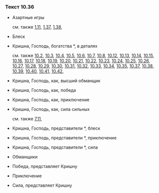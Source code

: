 ### Текст 10.36
	
- Азартные игры

	см. также  [1.11](../01/0111.md),  [1.37](../01/0137.md),  [1.38](../01/0138.md), 
	
- Блеск

	
- Кришна, Господь, богатства \*, в деталях

	см. также  [10.2](../10/1002.md),  [10.3](../10/1003.md),  [10.4](../10/1004.md),  [10.5](../10/1005.md),  [10.6](../10/1006.md),  [10.7](../10/1007.md),  [10.8](../10/1008.md),  [10.12](../10/1012.md),  [10.13](../10/1013.md),  [10.14](../10/1014.md),  [10.15](../10/1015.md),  [10.16](../10/1016.md),  [10.17](../10/1017.md),  [10.18](../10/1018.md),  [10.19](../10/1019.md),  [10.20](../10/1020.md),  [10.21](../10/1021.md),  [10.22](../10/1022.md),  [10.23](../10/1023.md),  [10.24](../10/1024.md),  [10.25](../10/1025.md),  [10.26](../10/1026.md),  [10.27](../10/1027.md),  [10.28](../10/1028.md),  [10.29](../10/1029.md),  [10.30](../10/1030.md),  [10.31](../10/1031.md),  [10.32](../10/1032.md),  [10.33](../10/1033.md),  [10.34](../10/1034.md),  [10.35](../10/1035.md),  [10.37](../10/1037.md),  [10.38](../10/1038.md),  [10.39](../10/1039.md),  [10.40](../10/1040.md),  [10.41](../10/1041.md),  [10.42](../10/1042.md), 
	
- Кришна, Господь, как, высший обманщик

	
- Кришна, Господь, как, победа

	
- Кришна, Господь, как, приключение

	
- Кришна, Господь, как, сила сильных

	см. также  [7.11](../07/0711.md), 
	
- Кришна, Господь, представители \*, блеск

	
- Кришна, Господь, представители \*, приключение

	
- Кришна, Господь, представители \*, сила

	
- Обманщики

	
- Победа, представляет Кришну

	
- Приключение

	
- Сила, представляет Кришну

